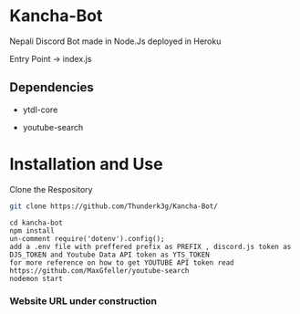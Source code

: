 # Kancha-Bot

Nepali Discord Bot made in Node.Js deployed in Heroku

Entry Point -> index.js


## Dependencies
* ytdl-core

* youtube-search

# Installation and Use
Clone the Respository
```sh
git clone https://github.com/Thunderk3g/Kancha-Bot/
```
```SH
cd kancha-bot
npm install
un-comment require('dotenv').config();
add a .env file with preffered prefix as PREFIX , discord.js token as DJS_TOKEN and Youtube Data API token as YTS_TOKEN
for more reference on how to get YOUTUBE API token read https://github.com/MaxGfeller/youtube-search
nodemon start
```

### Website URL under construction
